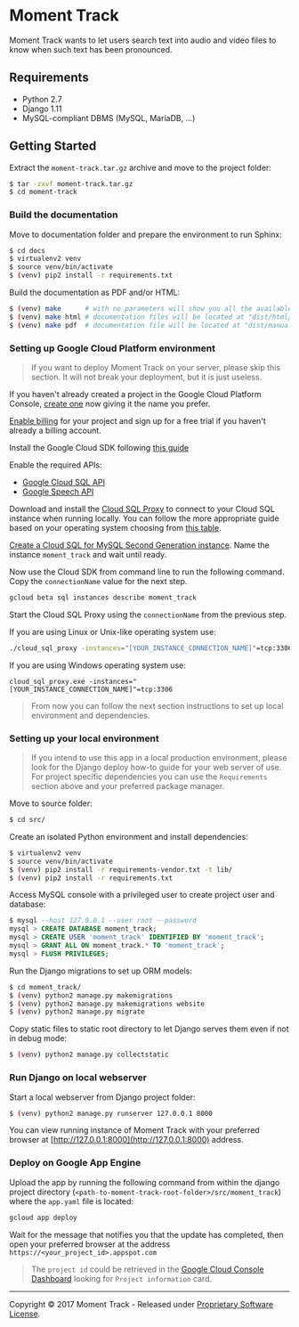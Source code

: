 # Moment Track

Moment Track wants to let users search text into audio and video files to know
when such text has been pronounced.

## Requirements

- Python 2.7
- Django 1.11
- MySQL-compliant DBMS (MySQL, MariaDB, …)

## Getting Started

Extract the `moment-track.tar.gz` archive and move to the project folder:

```bash
$ tar -zxvf moment-track.tar.gz
$ cd moment-track
```


### Build the documentation

Move to documentation folder and prepare the environment to run Sphinx:

```bash
$ cd docs
$ virtualenv2 venv
$ source venv/bin/activate
$ (venv) pip2 install -r requirements.txt
```

Build the documentation as PDF and/or HTML:

```bash
$ (venv) make      # with no parameters will show you all the available options
$ (venv) make html # documentation files will be located at "dist/html/"
$ (venv) make pdf  # documentation file will be located at "dist/manual.pdf"
```

### Setting up Google Cloud Platform environment

> If you want to deploy Moment Track on your server, please skip this section.
> It will not break your deployment, but it is just useless.

If you haven't already created a project in the Google Cloud Platform Console,
[create one](https://console.cloud.google.com/) now giving it the name you
prefer.

[Enable billing](https://console.cloud.google.com/project/_/settings) for
your project and sign up for a free trial if you haven't already a billing
account.

Install the Google Cloud SDK following [this guide](https://cloud.google.com/sdk/docs/)

Enable the required APIs:

- [Google Cloud SQL API](https://console.cloud.google.com/flows/enableapi?apiid=sqladmin.googleapis.com&showconfirmation=true "Click to automatically enable Google CLoud API for your project")
- [Google Speech API](https://console.cloud.google.com/flows/enableapi?apiid=speech.googleapis.com&showconfirmation=true "Click to automatically enable Google Speech API for your project")

Download and install the [Cloud SQL Proxy](https://cloud.google.com/sql/docs/sql-proxy "Click to learn more on Google Cloud SQL Proxy")
to connect to your Cloud SQL instance when running locally. You can follow the
more appropriate guide based on your operating system choosing from
[this table](https://cloud.google.com/python/django/appengine#install_the_sql_proxy).

[Create a Cloud SQL for MySQL Second Generation instance](https://cloud.google.com/sql/docs/mysql/create-instance).
Name the instance `moment_track` and wait until ready.

Now use the Cloud SDK from command line to run the following command. Copy the
`connectionName` value for the next step.

```bash
gcloud beta sql instances describe moment_track
```

Start the Cloud SQL Proxy using the `connectionName` from the previous step.

If you are using Linux or Unix-like operating system use:

```bash
./cloud_sql_proxy -instances="[YOUR_INSTANCE_CONNECTION_NAME]"=tcp:3306
```

If you are using Windows operating system use:

```
cloud_sql_proxy.exe -instances="[YOUR_INSTANCE_CONNECTION_NAME]"=tcp:3306
```

> From now you can follow the next section instructions to set up local
> environment and dependencies.

### Setting up your local environment

> If you intend to use this app in a local production environment, please look
> for the Django deploy how-to guide for your web server of use.
> For project specific dependencies you can use the `Requirements` section
> above and your preferred package manager.

Move to source folder:

```bash
$ cd src/
```

Create an isolated Python environment and install dependencies:

```bash
$ virtualenv2 venv
$ source venv/bin/activate
$ (venv) pip2 install -r requirements-vendor.txt -t lib/
$ (venv) pip2 install -r requirements.txt
```

Access MySQL console with a privileged user to create project user and
database:

```sql
$ mysql --host 127.0.0.1 --user root --password
mysql > CREATE DATABASE moment_track;
mysql > CREATE USER 'moment_track' IDENTIFIED BY 'moment_track';
mysql > GRANT ALL ON moment_track.* TO 'moment_track';
mysql > FLUSH PRIVILEGES;
```

Run the Django migrations to set up ORM models:

```bash
$ cd moment_track/
$ (venv) python2 manage.py makemigrations
$ (venv) python2 manage.py makemigrations website
$ (venv) python2 manage.py migrate
```

Copy static files to static root directory to let Django serves them even if
not in debug mode:

```bash
$ (venv) python2 manage.py collectstatic
```

### Run Django on local webserver

Start a local webserver from Django project folder:

```bash
$ (venv) python2 manage.py runserver 127.0.0.1 8000
```

You can view running instance of Moment Track with your preferred browser at
[http://127.0.0.1:8000](http://127.0.0.1:8000) address.

### Deploy on Google App Engine

Upload the app by running the following command from within the django project
directory (`<path-to-moment-track-root-folder>/src/moment_track`) where the
`app.yaml` file is located:

```bash
gcloud app deploy
```

Wait for the message that notifies you that the update has completed, then open
your preferred browser at the address `https://<your_project_id>.appspot.com`

> The `project id` could be retrieved in the
> [Google Cloud Console Dashboard](https://console.cloud.google.com/home/dashboard)
> looking for `Project information` card.

***

Copyright © 2017 Moment Track - Released under
[Proprietary Software License](LICENSE).

